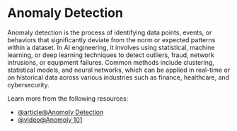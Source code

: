 # Anomaly Detection

Anomaly detection is the process of identifying data points, events, or behaviors that significantly deviate from the norm or expected patterns within a dataset. In AI engineering, it involves using statistical, machine learning, or deep learning techniques to detect outliers, fraud, network intrusions, or equipment failures. Common methods include clustering, statistical models, and neural networks, which can be applied in real-time or on historical data across various industries such as finance, healthcare, and cybersecurity.

Learn more from the following resources:

- [@article@Anomoly Detection](https://www.ibm.com/topics/anomaly-detection)
- [@video@Anomoly 101](https://www.youtube.com/watch?v=mhSFyXbCaPM)